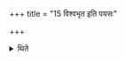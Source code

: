 +++
title = "15 विश्वभृत इति पयसः"

+++

<details><summary>थिते</summary>

विश्वभृत इति पयसः १५
</details>

